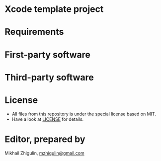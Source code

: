 # Xcode template project

# Requirements

# First-party software

# Third-party software

# License
- All files from this repository is under the special license based on MIT. 
- Have a look at [LICENSE](https://github.com/perseusrealdeal/XcodeProjectTemplates/blob/4e36b963c11eac712716e7852a81b5c367538a65/LICENSE) for details.

# Editor, prepared by
Mikhail Zhigulin, mzhigulin@gmail.com
